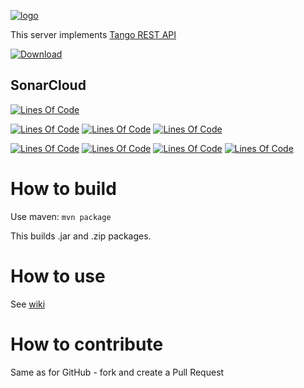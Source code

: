 [![logo](http://www.tango-controls.org/static/tango/img/logo_tangocontrols.png)](http://www.tango-controls.org)

This server implements [Tango REST API](https://github.com/tango-controls/rest-api)

[![Download](https://api.bintray.com/packages/ingvord/generic/mtangorest.server/images/download.svg) ](https://bintray.com/ingvord/generic/mtangorest.server/_latestVersion)

## SonarCloud

[![Lines Of Code](https://sonarcloud.io/api/badges/gate?key=ru.ingvord.tango:mtangorest.server-rc4)](https://sonarcloud.io/dashboard?id=ru.ingvord.tango%3Amtangorest.server-rc4)

[![Lines Of Code](https://sonarcloud.io/api/badges/measure?key=ru.ingvord.tango:mtangorest.server-rc4&metric=ncloc)](https://sonarcloud.io/dashboard?id=ru.ingvord.tango%3Amtangorest.server-rc4)
[![Lines Of Code](https://sonarcloud.io/api/badges/measure?key=ru.ingvord.tango:mtangorest.server-rc4&metric=coverage)](https://sonarcloud.io/dashboard?id=ru.ingvord.tango%3Amtangorest.server-rc4)
[![Lines Of Code](https://sonarcloud.io/api/badges/measure?key=ru.ingvord.tango:mtangorest.server-rc4&metric=sqale_debt_ratio)](https://sonarcloud.io/dashboard?id=ru.ingvord.tango%3Amtangorest.server-rc4)

[![Lines Of Code](https://sonarcloud.io/api/badges/measure?key=ru.ingvord.tango:mtangorest.server-rc4&metric=bugs)](https://sonarcloud.io/dashboard?id=ru.ingvord.tango%3Amtangorest.server-rc4)
[![Lines Of Code](https://sonarcloud.io/api/badges/measure?key=ru.ingvord.tango:mtangorest.server-rc4&metric=vulnerabilities)](https://sonarcloud.io/dashboard?id=ru.ingvord.tango%3Amtangorest.server-rc4)
[![Lines Of Code](https://sonarcloud.io/api/badges/measure?key=ru.ingvord.tango:mtangorest.server-rc4&metric=code_smells)](https://sonarcloud.io/dashboard?id=ru.ingvord.tango%3Amtangorest.server-rc4)
[![Lines Of Code](https://sonarcloud.io/api/badges/measure?key=ru.ingvord.tango:mtangorest.server-rc4&metric=duplicated_lines_density)](https://sonarcloud.io/dashboard?id=ru.ingvord.tango%3Amtangorest.server-rc4)

# How to build

Use maven: `mvn package`

This builds .jar and .zip packages.

# How to use

See [wiki](https://github.com/ingvord/mtangorest.server/wiki)

# How to contribute

Same as for GitHub - fork and create a Pull Request
